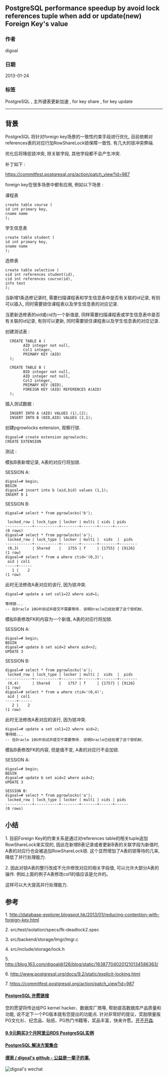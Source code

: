 ## PostgreSQL performance speedup by avoid lock references tuple when add or update(new) Foreign Key's value  
                                                                      
### 作者                                                                         
digoal                                                                 
                                                                  
### 日期                                                                                                                                     
2013-01-24                                                               
                                                                     
### 标签                                                                  
PostgreSQL , 主外键表更新加速 , for key share , for key update     
                                                                                                                                        
----                                                                                                                                  
                                                                                                                                           
## 背景                 
PostgreSQL 将针对foreign key场景的一致性约束手段进行优化, 目前依赖对references表的对应行加RowShareLock锁保障一致性. 有几大的锁冲突弊端.   
  
优化后将降低锁冲突, 除关联字段, 其他字段都不会产生冲突.  
  
补丁如下 :   
  
https://commitfest.postgresql.org/action/patch_view?id=987  
  
foreign key在很多场景中都有应用, 例如以下场景 :   
  
课程表  
  
```  
create table course (  
id int primary key,  
cname name  
);  
```  
  
学生信息表  
  
```  
create table student (  
id int primary key,  
sname name  
);  
```  
  
选修表  
  
```  
create table selective (  
sid int references student(id),  
cid int references course(id),  
info text  
);  
```  
  
当新增1条选修记录时, 需要扫描课程表和学生信息表中是否有关联的id记录, 有则可以插入, 同时需要锁住课程表以及学生信息表的对应记录.  
  
当更新选修表的sid或cid为一个新值是, 同样需要扫描课程表或学生信息表中是否有关联的id记录, 有则可以更新, 同时需要锁住课程表以及学生信息表的对应记录.  
  
创建测试表 :    
  
```  
  CREATE TABLE A (  
        AID integer not null,  
        Col1 integer,  
        PRIMARY KEY (AID)  
  );  
  
  CREATE TABLE B (  
        BID integer not null,  
        AID integer not null,  
        Col2 integer,  
        PRIMARY KEY (BID),  
        FOREIGN KEY (AID) REFERENCES A(AID)  
  );  
```  
  
插入测试数据 :   
  
```  
  INSERT INTO A (AID) VALUES (1),(2);  
  INSERT INTO B (BID,AID) VALUES (2,1);  
```  
  
创建pgrowlocks extension, 观察行锁.  
  
```  
digoal=# create extension pgrowlocks;  
CREATE EXTENSION  
```  
  
测试 :   
  
模拟B表新增记录,  A表的对应行将加锁.  
  
SESSION A:  
  
```  
digoal=# begin;  
BEGIN  
digoal=# insert into b (aid,bid) values (1,1);  
INSERT 0 1  
```  
  
SESSION B:  
  
```  
digoal=# select * from pgrowlocks('b');  
  
 locked_row | lock_type | locker | multi | xids | pids   
------------+-----------+--------+-------+------+------  
(0 rows)  
digoal=# select * from pgrowlocks('a');  
 locked_row | lock_type | locker | multi |  xids  |  pids    
------------+-----------+--------+-------+--------+--------  
 (0,3)      | Shared    |   1755 | f     | {1755} | {9126}  
(1 row)  
digoal=# select * from a where ctid='(0,3)';  
 aid | col1   
-----+------  
   1 |    2  
(1 row)  
```  
  
此时无法修改A表对应的该行, 因为锁冲突.  
  
```  
digoal=# update a set col1=22 where aid=1;  
  
等待锁...  
-- 在Oracle 10G中测试并提交不需要等待. 说明Oracle已经处理了这个锁机制.  
```  
    
模拟B表修改FK的内容为一个新值,  A表的对应行将加锁.  
  
SESSION A:  
  
```  
digoal=# begin;  
BEGIN  
digoal=# update b set aid=2 where aid<>2;  
UPDATE 3  
```  
  
SESSION B:  
  
```  
digoal=# select * from pgrowlocks('a');  
 locked_row | lock_type | locker | multi |  xids  |  pids    
------------+-----------+--------+-------+--------+--------  
 (0,4)      | Shared    |   1757 | f     | {1757} | {9126}  
(1 row)  
digoal=# select * from a where ctid='(0,4)';  
 aid | col1   
-----+------  
   2 |    2  
(1 row)  
```  
  
此时无法修改A表对应的该行, 因为锁冲突.  
  
```  
digoal=# update a set col1=22 where aid=2;  
等待锁...  
-- 在Oracle 10G中测试并提交不需要等待. 说明Oracle已经处理了这个锁机制.  
```  
  
模拟B表修改FK的内容, 但是值不变,  A表的对应行不会加锁.  
  
SESSION A:  
  
```  
digoal=# begin;  
BEGIN  
digoal=# update b set aid=2 where aid=2;  
UPDATE 3  
  
SESSION B:  
digoal=# select * from pgrowlocks('a');  
 locked_row | lock_type | locker | multi | xids | pids   
------------+-----------+--------+-------+------+------  
(0 rows)  
```  
  
## 小结  
1\. 目前Foreign Key的约束关系是通过对references table的相关tuple追加RowShareLock来实现的, 因此在新增B表记录或者更新B表的关联字段为新值时,  A表的对应行也会被追加RowShareLock锁. 这个显然增加了A表的锁等待的几率, 降低了并行处理能力.  
  
2\. 因此对锁A表的整行改成不允许修改对应的相关字段值, 可以允许大部分A表的操作. 例如上面的例子A表修改col1的值应该是允许的。  
  
这样可以大大提高并行处理能力.  
  
## 参考  
1\. http://database-explorer.blogspot.hk/2013/01/reducing-contention-with-foreign-key.html  
  
2\. src/test/isolation/specs/fk-deadlock2.spec  
  
3\. src/backend/storage/lmgr/lmgr.c  
  
4\. src/include/storage/lock.h  
  
5\. http://blog.163.com/digoal@126/blog/static/163877040201210134586363/  
  
6\. http://www.postgresql.org/docs/9.2/static/explicit-locking.html  
  
7\. https://commitfest.postgresql.org/action/patch_view?id=987  
  
  
  
  
  
  
  
  
  
  
  
  
  
  
  
  
  
  
  
  
  
  
  
  
  
  
  
  
  
  
  
  
  
  
  
  
  
  
  
  
  
  
  
  
  
  
  
  
  
  
  
  
  
  
  
  
  
  
  
  
  
  
  
  
  
  
  
  
  
  
  
  
  
#### [PostgreSQL 许愿链接](https://github.com/digoal/blog/issues/76 "269ac3d1c492e938c0191101c7238216")
您的愿望将传达给PG kernel hacker、数据库厂商等, 帮助提高数据库产品质量和功能, 说不定下一个PG版本就有您提出的功能点. 针对非常好的提议，奖励限量版PG文化衫、纪念品、贴纸、PG热门书籍等，奖品丰富，快来许愿。[开不开森](https://github.com/digoal/blog/issues/76 "269ac3d1c492e938c0191101c7238216").  
  
  
#### [9.9元购买3个月阿里云RDS PostgreSQL实例](https://www.aliyun.com/database/postgresqlactivity "57258f76c37864c6e6d23383d05714ea")
  
  
#### [PostgreSQL 解决方案集合](https://yq.aliyun.com/topic/118 "40cff096e9ed7122c512b35d8561d9c8")
  
  
#### [德哥 / digoal's github - 公益是一辈子的事.](https://github.com/digoal/blog/blob/master/README.md "22709685feb7cab07d30f30387f0a9ae")
  
  
![digoal's wechat](../pic/digoal_weixin.jpg "f7ad92eeba24523fd47a6e1a0e691b59")
  
